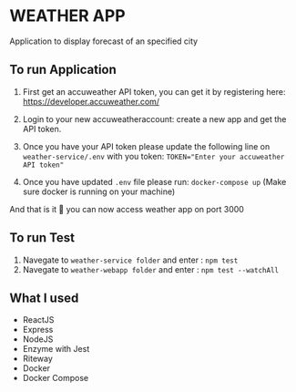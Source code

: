 # WEATHER APP

Application to display forecast of an specified city

## To run Application 

1. First get an accuweather API token, you can get it by registering here:
https://developer.accuweather.com/

2. Login to your new accuweatheraccount: create a new app and get the API token.

3. Once you have your API token please update the following line on ```weather-service/.env``` with you token:
   ```TOKEN="Enter your accuweather API token"```

4. Once you have updated ```.env``` file please run:
   ```docker-compose up``` (Make sure docker is running on your machine)

And that is it 👏  you can now access weather app on port 3000

## To run Test

1. Navegate to ```weather-service folder``` and enter : ```npm test```
2. Navegate to ```weather-webapp folder``` and enter : ```npm test --watchAll```

## What I used
* ReactJS
* Express
* NodeJS
* Enzyme with Jest
* Riteway
* Docker
* Docker Compose
